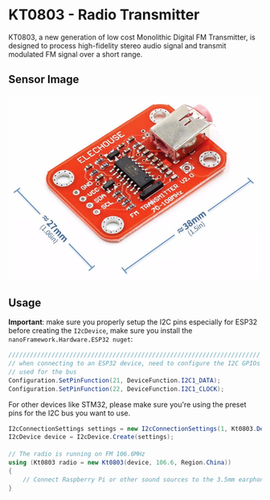 # KT0803 - Radio Transmitter
KT0803, a new generation of low cost Monolithic Digital FM Transmitter, is designed to process high-fidelity stereo audio signal and transmit modulated FM signal over a short range. 

## Sensor Image

![sensor](sensor.jpg)

## Usage

**Important**: make sure you properly setup the I2C pins especially for ESP32 before creating the `I2cDevice`, make sure you install the `nanoFramework.Hardware.ESP32 nuget`:

```csharp
//////////////////////////////////////////////////////////////////////
// when connecting to an ESP32 device, need to configure the I2C GPIOs
// used for the bus
Configuration.SetPinFunction(21, DeviceFunction.I2C1_DATA);
Configuration.SetPinFunction(22, DeviceFunction.I2C1_CLOCK);
```

For other devices like STM32, please make sure you're using the preset pins for the I2C bus you want to use.

```csharp
I2cConnectionSettings settings = new I2cConnectionSettings(1, Kt0803.DefaultI2cAddress);
I2cDevice device = I2cDevice.Create(settings);

// The radio is running on FM 106.6MHz
using (Kt0803 radio = new Kt0803(device, 106.6, Region.China))
{
    // Connect Raspberry Pi or other sound sources to the 3.5mm earphone jack of the module
}
```